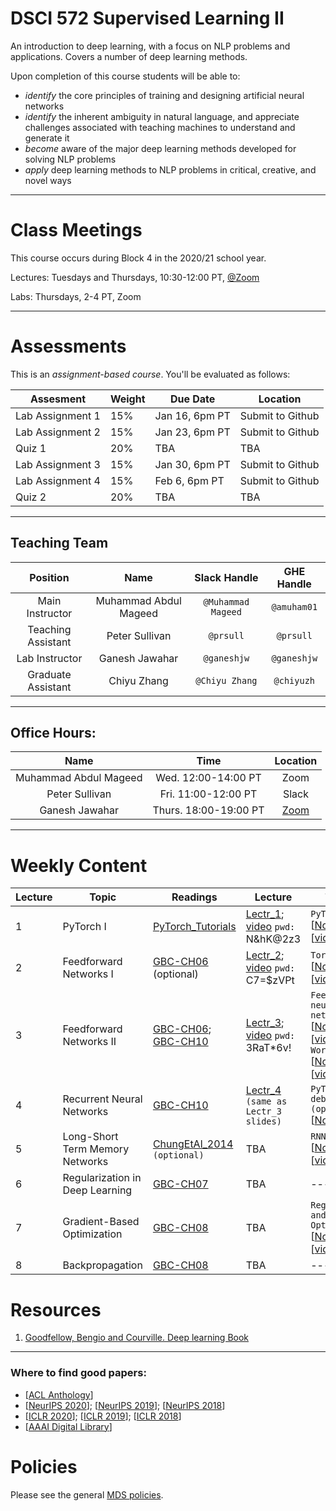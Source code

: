 # DSCI 572 Supervised Learning II

An introduction to deep learning, with a focus on NLP problems and applications. Covers a number of deep learning methods.

Upon completion of this course students will be able to:


* *identify* the core principles of training and designing artificial neural networks
* *identify* the inherent ambiguity in natural language, and appreciate challenges
associated with teaching machines to understand and generate it
* *become* aware of the major deep learning methods developed for solving
NLP problems 
* *apply* deep learning methods to NLP problems in critical, creative, and novel ways

---
# Class Meetings

This course occurs during Block 4 in the 2020/21 school year.

Lectures: Tuesdays and Thursdays, 10:30-12:00 PT, [@Zoom](https://ubc.zoom.us/j/62467194367?pwd=VEgveVZBNENncXo1R0lhUG03RHBUUT09)

Labs: Thursdays, 2-4 PT, Zoom

---
# Assessments

This is an *assignment-based course*. You'll be evaluated as follows:

| Assesment | Weight   | Due Date |  Location          | 
|------   | ------- |--------------------------| ----- |
| Lab Assignment 1	| 15%	| Jan 16, 6pm PT	| Submit to Github |
| Lab Assignment 2	| 15%	| Jan 23, 6pm PT	| Submit to Github |
| Quiz 1	| 20%	| TBA |	TBA |
| Lab Assignment 3	| 15%	| Jan 30, 6pm PT	| Submit to Github |
| Lab Assignment 4	| 15%	| Feb 6, 6pm PT	| Submit to Github |
| Quiz 2	| 20%	| TBA	| TBA |

---
## Teaching Team

| Position           | Name    | Slack Handle | GHE Handle |
| :----------------: | :-----: | :----------: | :--------: |
| Main Instructor | Muhammad Abdul Mageed |    `@Muhammad Mageed`       | `@amuham01`        |
| Teaching Assistant | Peter Sullivan |    `@prsull`       | `@prsull`        |
| Lab Instructor | Ganesh Jawahar | `@ganeshjw` | `@ganeshjw` |
| Graduate Assistant | Chiyu Zhang | `@Chiyu Zhang` | `@chiyuzh` |

---
## Office Hours: 

| Name           | Time    | Location |
| :----------------: | :----------: | :--------: |
| Muhammad Abdul Mageed |    Wed. 12:00-14:00 PT       | Zoom        |
| Peter Sullivan |   Fri. 11:00-12:00 PT |  Slack        |
| Ganesh Jawahar | Thurs. 18:00-19:00 PT | [Zoom](https://ubc.zoom.us/j/67010634869?pwd=RFVZVWxpU3lsZGtmMU9vWXUwWHBBdz09) |

---
# Weekly Content


| Lecture | Topic   | Readings                 | Lecture |  Tutorials |  Assignment |
|------   | ------- |--------------------------| -------- | -------- | -------- |
| 1   | PyTorch I | [PyTorch_Tutorials](https://pytorch.org/tutorials/) | [Lectr_1](lectures/Lecture-1-DSCI572-dl_intro.pdf); [video](https://ubc.zoom.us/rec/share/mOuWg7xdfUNqsKAwYjX2PQpgjLof8c30Y1bFoUTLpbU5scQOB8rQl7Pdb40EiUgh.h_mut8iVtOn5ltZW) ```pwd:``` N&hK@2z3   | ```PyTorch I``` [[Notebook](tutorials/week1/pytorch_tutorial.ipynb)]; [[video](https://youtu.be/X2ljS5aXnq0)] | ```HW01```  [[video](https://www.youtube.com/watch?v=Zuga-YxJJ2Y&feature=youtu.be)] |
| 2   | Feedforward Networks I |  [GBC-CH06](https://www.deeplearningbook.org/contents/mlp.html) (optional)|  [Lectr_2](lectures/Lecture-2-DSCI572-ffw.pdf); [video](https://ubc.zoom.us/rec/share/6S7CE8t_GbXMRC_2zeFp3q5fc1LZ8lydRgajUZEq8uQpe_NecmXYN2o3UtkRnZFr.vujbrw4_xG1i14UT) ```pwd:``` C7=$zVPt  | ```TorchText``` [[Notebook](tutorials/week1/torchtext_tutorial.ipynb)]; [[video](https://youtu.be/umNsmMrm0bI)]  | NA |
| 3   |   Feedforward Networks II |  [GBC-CH06](http://www.deeplearningbook.org/contents/mlp.html); [GBC-CH10](http://www.deeplearningbook.org/contents/rnn.html)  |  [Lectr_3](lectures/Lecture-3-DSCI572-rnn.pdf); [video](https://ubc.zoom.us/rec/share/gEO1SCwEfi2Lz4_N8U5t7CiObCHe_nKmJSWjexxQ9zN19u83Vc4fKfRimo01--o.oCnrBqCiDRoyI0O1) ```pwd:``` 3RaT*6v! | ```Feedforward neural networks``` [[Notebook](tutorials/week2/feedforward_neuralnets.ipynb)]; [[video](https://youtu.be/f7rXC23JWoM)] ```Word2vec``` [[Notebook](tutorials/week2/feedforward_neuralnets.ipynb)]; [[video](https://youtu.be/IZ6AcylOwpY)]  | ```HW02``` [[L2T2](https://youtu.be/l_UXDv341WY)]; [[L2Q1](https://youtu.be/aa8PUpHLWDg)];[[L2Q2](https://youtu.be/KHXCP3-o-Fc)];[[L2Q3](https://youtu.be/HqCUbKoZvH4)];[[L2Q4](https://youtu.be/Mlfr3yAfDro)] |
| 4   |  Recurrent Neural Networks  |  [GBC-CH10](http://www.deeplearningbook.org/contents/rnn.html)  |  [Lectr_4](lectures/Lecture-3-DSCI572-rnn.pdf) ```(same as Lectr_3 slides)``` | ```PyTorch debugging (optional)``` [[Notebook](tutorials/week1/pytorch_debugging.ipynb)] | [[T3](https://youtu.be/6OJVF_Li8qs)] |
| 5   |  Long-Short Term Memory Networks  |   [ChungEtAl_2014](https://arxiv.org/pdf/1412.3555.pdf) ```(optional)``` |  TBA  | ```RNN GRU LSTM``` [[Notebook](tutorials/week3/rnn_tutorial.ipynb)]; [[video](https://youtu.be/ewxq2iCRCNE)] | -------- |
| 6   |  Regularization in Deep Learning  |  [GBC-CH07](http://www.deeplearningbook.org/contents/regularization.html)  |  TBA  | -------- | NA |
| 7   |  Gradient-Based Optimization   |  [GBC-CH08](http://www.deeplearningbook.org/contents/optimization.html)  |  TBA  | ```Regularization and Optimization``` [[Notebook](tutorials/week4/Regularization_Optimization.ipynb)]; [[video](https://youtu.be/5JHSBjW5K5s)] | -------- |
| 8   | Backpropagation  | [GBC-CH08](http://www.deeplearningbook.org/contents/optimization.html)   |  TBA  | -------- | NA |

# Resources
1. [Goodfellow, Bengio and Courville. Deep learning Book](http://www.deeplearningbook.org) 

---
### Where to find good papers:
* [[ACL Anthology](https://www.aclweb.org/anthology/)]
* [[NeurIPS 2020](https://papers.nips.cc/paper/2020)]; [[NeurIPS 2019](https://nips.cc/Conferences/2019/AcceptedPapersInitial)]; [[NeurIPS 2018](http://papers.nips.cc/book/advances-in-neural-information-processing-systems-31-2018)]
* [[ICLR 2020](https://iclr.cc/virtual_2020/papers.html?filter=keywords)]; [[ICLR 2019](https://iclr.cc/Conferences/2019/Schedule?type=Poster)]; [[ICLR 2018](https://dblp.org/db/conf/iclr/iclr2018)]
* [[AAAI Digital Library](https://www.aaai.org/Library/conferences-library.php)]

# Policies

Please see the general [MDS policies](https://ubc-mds.github.io/policies/).
